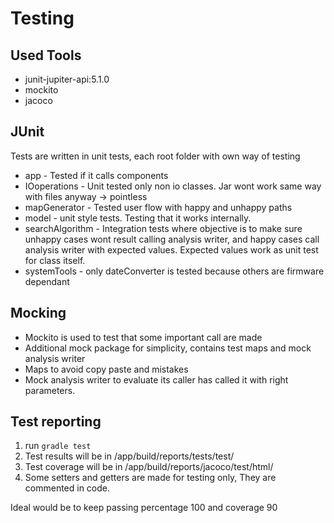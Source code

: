 # Testing

## Used Tools
* junit-jupiter-api:5.1.0
* mockito
* jacoco

## JUnit
Tests are written in unit tests, each root folder with own way of testing

* app - Tested if it calls components
* IOoperations - Unit tested only non io classes. Jar wont work same way with files anyway -> pointless
* mapGenerator - Tested user flow with happy and unhappy paths
* model - unit style tests. Testing that it works internally.
* searchAlgorithm - Integration tests where objective is to make sure unhappy cases wont result calling analysis writer, and happy cases call analysis writer with expected values. Expected values work as unit test for class itself.
* systemTools - only dateConverter is tested because others are firmware dependant

## Mocking
* Mockito is used to test that some important call are made
* Additional mock package for simplicity, contains test maps and mock analysis writer
* Maps to avoid copy paste and mistakes
* Mock analysis writer to evaluate its caller has called it with right parameters. 

## Test reporting
1. run ``` gradle test ``` 
2. Test results will be in  /app/build/reports/tests/test/
3. Test coverage will be in /app/build/reports/jacoco/test/html/
4. Some setters and getters are made for testing only, They are commented in code.

Ideal would be to keep passing percentage 100 and coverage 90